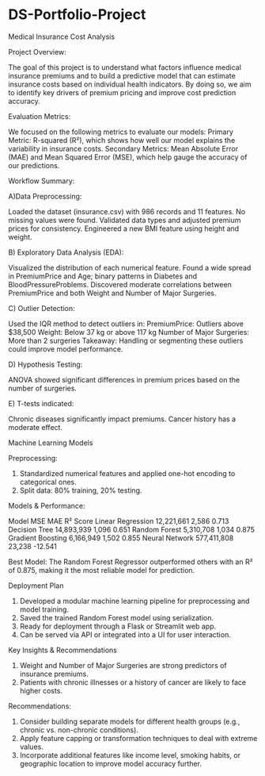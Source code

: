 # DS-Portfolio-Project

Medical Insurance Cost Analysis

Project Overview: 

The goal of this project is to understand what factors influence medical insurance premiums and to build a predictive model that can estimate insurance costs based on individual health indicators. By doing so, we aim to identify key drivers of premium pricing and improve cost prediction accuracy.

Evaluation Metrics:

We focused on the following metrics to evaluate our models:
Primary Metric: R-squared (R²), which shows how well our model explains the variability in insurance costs.
Secondary Metrics: Mean Absolute Error (MAE) and Mean Squared Error (MSE), which help gauge the accuracy of our predictions.

Workflow Summary:

A)Data Preprocessing:

Loaded the dataset (insurance.csv) with 986 records and 11 features.
No missing values were found.
Validated data types and adjusted premium prices for consistency.
Engineered a new BMI feature using height and weight.

B) Exploratory Data Analysis (EDA):

Visualized the distribution of each numerical feature.
Found a wide spread in PremiumPrice and Age; binary patterns in Diabetes and BloodPressureProblems.
Discovered moderate correlations between PremiumPrice and both Weight and Number of Major Surgeries.

C) Outlier Detection:

Used the IQR method to detect outliers in:
PremiumPrice: Outliers above $38,500
Weight: Below 37 kg or above 117 kg
Number of Major Surgeries: More than 2 surgeries
Takeaway: Handling or segmenting these outliers could improve model performance.

D) Hypothesis Testing:

ANOVA showed significant differences in premium prices based on the number of surgeries.

E) T-tests indicated:

Chronic diseases significantly impact premiums.
Cancer history has a moderate effect.

Machine Learning Models

Preprocessing:
1. Standardized numerical features and applied one-hot encoding to categorical ones.
2. Split data: 80% training, 20% testing.

Models & Performance:

Model       	MSE   	MAE	    R² Score
Linear Regression	12,221,661	2,586	0.713
Decision Tree	14,893,939	1,096	0.651
Random Forest	5,310,708	1,034	0.875
Gradient Boosting	6,166,949	1,502	0.855
Neural Network	577,411,808	23,238	-12.541

Best Model: The Random Forest Regressor outperformed others with an R² of 0.875, making it the most reliable model for prediction.

Deployment Plan

1. Developed a modular machine learning pipeline for preprocessing and model training.
2. Saved the trained Random Forest model using serialization.
3. Ready for deployment through a Flask or Streamlit web app.
4. Can be served via API or integrated into a UI for user interaction.

Key Insights & Recommendations

1. Weight and Number of Major Surgeries are strong predictors of insurance premiums.
2. Patients with chronic illnesses or a history of cancer are likely to face higher costs.

Recommendations:

1. Consider building separate models for different health groups (e.g., chronic vs. non-chronic conditions).
2. Apply feature capping or transformation techniques to deal with extreme values.
3. Incorporate additional features like income level, smoking habits, or geographic location to improve model accuracy further.
